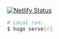 [![Netlify Status](https://api.netlify.com/api/v1/badges/ef80d0f8-04ce-4eab-8f03-74f617ae90bc/deploy-status)](https://app.netlify.com/projects/freya-nightblue-io/deploys)

```sh
# Local run:
$ hugo serve[r]
```
